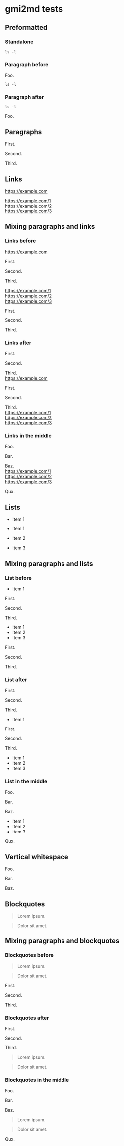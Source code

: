 # gmi2md tests

## Preformatted

### Standalone

```
ls -l
```

### Paragraph before

Foo.

```
ls -l
```

### Paragraph after

```
ls -l
```

Foo.

## Paragraphs

First.

Second.

Third.

## Links

<https://example.com>

<https://example.com/1>
<br><https://example.com/2>
<br><https://example.com/3>

## Mixing paragraphs and links

### Links before

<https://example.com>

First.

Second.

Third.

<https://example.com/1>
<br><https://example.com/2>
<br><https://example.com/3>

First.

Second.

Third.

### Links after

First.

Second.

Third.
<br><https://example.com>

First.

Second.

Third.
<br><https://example.com/1>
<br><https://example.com/2>
<br><https://example.com/3>

### Links in the middle

Foo.

Bar.

Baz.
<br><https://example.com/1>
<br><https://example.com/2>
<br><https://example.com/3>

Qux.

## Lists

* Item 1

* Item 1
* Item 2
* Item 3

## Mixing paragraphs and lists

### List before

* Item 1

First.

Second.

Third.

* Item 1
* Item 2
* Item 3

First.

Second.

Third.

### List after

First.

Second.

Third.

* Item 1

First.

Second.

Third.

* Item 1
* Item 2
* Item 3

### List in the middle

Foo.

Bar.

Baz.

* Item 1
* Item 2
* Item 3

Qux.

## Vertical whitespace

Foo.




Bar.

Baz.

## Blockquotes

> Lorem ipsum.

> Dolor sit amet.

## Mixing paragraphs and blockquotes

### Blockquotes before

> Lorem ipsum.

> Dolor sit amet.

First.

Second.

Third.

### Blockquotes after

First.

Second.

Third.

> Lorem ipsum.

> Dolor sit amet.

### Blockquotes in the middle

Foo.

Bar.

Baz.

> Lorem ipsum.

> Dolor sit amet.

Qux.
